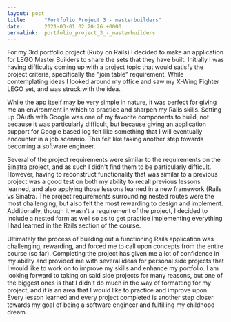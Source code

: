 ```yaml
---
layout: post
title:      "Portfolio Project 3 - masterbuilders"
date:       2021-03-01 02:20:26 +0000
permalink:  portfolio_project_3_-_masterbuilders
---
```



For my 3rd portfolio project (Ruby on Rails) I decided to make an application for LEGO Master Builders to share the sets that they have built. Initially I was having difficulty coming up with a project topic that would satisfy the project criteria, specifically the "join table" requirement. While contemplating ideas I looked around my office and saw my X-Wing Fighter LEGO set, and was struck with the idea. 

While the app itself may be very simple in nature, it was perfect for giving me an environment in which to practice and sharpen my Rails skills. Setting up OAuth with Google was one of my favorite components to build, not because it was particularly difficult, but because giving an application support for Google based log felt like something that I will eventually encounter in a job scenario. This felt like taking another step towards becoming a software engineer.

Several of the project requirements were similar to the requirements on the Sinatra project, and as such I didn't find them to be particularly difficult. However, having to reconstruct functionality that was similar to a previous project was a good test on both my ability to recall previous lessons learned, and also applying those lessons learned in a new framework (Rails vs Sinatra. The project requirements surrounding nested routes were the most challenging, but also felt the most rewarding to design and implement. Additionally, though it wasn't a requirement of the project, I decided to include a nested form as well so as to get practice implementing everything I had learned in the Rails section of the course. 

Ultimately the process of building out a functioning Rails application was challenging, rewarding, and forced me to call upon concepts from the entire course (so far). Completing the project has given me a lot of confidence in my ability and provided me with several ideas for personal side projects that I would like to work on to improve my skills and enhance my portfolio. I am looking forward to taking on said side projects for many reasons, but one of the biggest ones is that I didn't do much in the way of formatting for my project, and it is an area that I would like to practice and improve upon. Every lesson learned and every project completed is another step closer towards my goal of being a software engineer and fulfilling my childhood dream.

